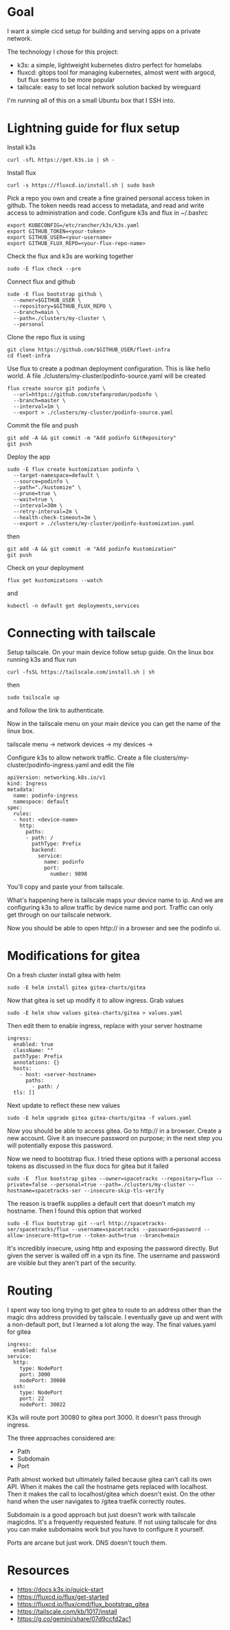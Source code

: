 # Goal

I want a simple cicd setup for building and serving apps on a private network.

The technology I chose for this project:
- k3s: a simple, lightweight kubernetes distro perfect for homelabs
- fluxcd: gitops tool for managing kubernetes, almost went with argocd, but flux seems to be more popular
- tailscale: easy to set local network solution backed by wireguard

I'm running all of this on a small Ubuntu box that I SSH into.

# Lightning guide for flux setup

Install k3s

```
curl -sfL https://get.k3s.io | sh -
```

Install flux

```
curl -s https://fluxcd.io/install.sh | sudo bash
```

Pick a repo you own and create a fine grained personal access token in github.
The token needs read access to metadata,
and read and write access to administration and code.
Configure k3s and flux in ~/.bashrc

```
export KUBECONFIG=/etc/rancher/k3s/k3s.yaml
export GITHUB_TOKEN=<your-token>
export GITHUB_USER=<your-username>
export GITHUB_FLUX_REPO=<your-flux-repo-name>
```

Check the flux and k3s are working together

```
sudo -E flux check --pre
```

Connect flux and github

```
sude -E flux bootstrap github \
  --owner=$GITHUB_USER \
  --repository=$GITHUB_FLUX_REPO \
  --branch=main \
  --path=./clusters/my-cluster \
  --personal
```

Clone the repo flux is using

```
git clone https://github.com/$GITHUB_USER/fleet-infra
cd fleet-infra
```

Use flux to create a podman deployment configuration.
This is like hello world.
A file ./clusters/my-cluster/podinfo-source.yaml will be created

```
flux create source git podinfo \
  --url=https://github.com/stefanprodan/podinfo \
  --branch=master \
  --interval=1m \
  --export > ./clusters/my-cluster/podinfo-source.yaml
```

Commit the file and push

```
git add -A && git commit -m "Add podinfo GitRepository"
git push
```

Deploy the app

```
sudo -E flux create kustomization podinfo \
  --target-namespace=default \
  --source=podinfo \
  --path="./kustomize" \
  --prune=true \
  --wait=true \
  --interval=30m \
  --retry-interval=2m \
  --health-check-timeout=3m \
  --export > ./clusters/my-cluster/podinfo-kustomization.yaml
```

then

```
git add -A && git commit -m "Add podinfo Kustomization"
git push
```

Check on your deployment

```
flux get kustomizations --watch
```

and 

```
kubectl -n default get deployments,services
```

# Connecting with tailscale

Setup tailscale.
On your main device follow setup guide.
On the linux box running k3s and flux run

```
curl -fsSL https://tailscale.com/install.sh | sh
```

then

```
sudo tailscale up
```

and follow the link to authenticate.

Now in the tailscale menu on your main device you can get the name of the linux box.

tailscale menu -> network devices -> my devices -> <device-name>

Configure k3s to allow network traffic.
Create a file clusters/my-cluster/podinfo-ingress.yaml
and edit the file

```
apiVersion: networking.k8s.io/v1
kind: Ingress
metadata:
  name: podinfo-ingress
  namespace: default
spec:
  rules:
  - host: <device-name>
    http:
      paths:
      - path: /
        pathType: Prefix
        backend:
          service:
            name: podinfo
            port:
              number: 9898
```

You'll copy and paste your <device-name> from tailscale.

What's happening here is tailscale maps your device name to ip.
And we are configuring k3s to allow traffic by device name and port.
Traffic can only get through on our tailscale network.

Now you should be able to open http://<device-name> in a browser and see the podinfo ui.

# Modifications for gitea

On a fresh cluster install gitea with helm

```
sudo -E helm install gitea gitea-charts/gitea
```

Now that gitea is set up modify it to allow ingress.
Grab values

```
sudo -E helm show values gitea-charts/gitea > values.yaml
```

Then edit them to enable ingress, replace with your server hostname

```
ingress:
  enabled: true
  className: ""
  pathType: Prefix
  annotations: {}
  hosts:
    - host: <server-hostname>
      paths:
        - path: /
  tls: []
```

Next update to reflect these new values

```
sudo -E helm upgrade gitea gitea-charts/gitea -f values.yaml
```

Now you should be able to access gitea.
Go to http://<server-hostname> in a browser.
Create a new account.
Give it an insecure password on purpose; in the next step you will potentially expose this password.

Now we need to bootstrap flux.
I tried these options with a personal access tokens as discussed in the flux docs for gitea but it failed

```
sudo -E  flux bootstrap gitea --owner=spacetracks --repository=flux --private=false --personal=true --path=./clusters/my-cluster --hostname=spacetracks-ser --insecure-skip-tls-verify
```

The reason is traefik supplies a default cert that doesn't match my hostname.
Then I found this option that worked

```
sudo -E flux bootstrap git --url http://spacetracks-ser/spacetracks/flux --username=spacetracks --password=password --allow-insecure-http=true --token-auth=true --branch=main
```

It's incredibly insecure, using http and exposing the password directly.
But given the server is walled off in a vpn its fine.
The username and password are visible but they aren't part of the security.

# Routing

I spent way too long trying to get gitea to route to an address other than the magic dns address provided by tailscale.
I eventually gave up and went with a non-default port,
but I learned a lot along the way.
The final values.yaml for gitea
```
ingress:
  enabled: false
service:
  http:
    type: NodePort
    port: 3000
    nodePort: 30080
  ssh:
    type: NodePort
    port: 22
    nodePort: 30022
```

K3s will route port 30080 to gitea port 3000.
It doesn't pass through ingress.

The three approaches considered are:
* Path
* Subdomain
* Port

Path almost worked but ultimately failed because gitea can't call its own API.
When it makes the call the hostname gets replaced with localhost.
Then it makes the call to localhost/gitea which doesn't exist.
On the other hand when the user navigates to <magicdns>/gitea traefik correctly routes.

Subdomain is a good approach but just doesn't work with tailscale magicdns.
It's a frequently requested feature.
If not using tailscale for dns you can make subdomains work but you have to configure it yourself.

Ports are arcane but just work.
DNS doesn't touch them.


# Resources
- https://docs.k3s.io/quick-start
- https://fluxcd.io/flux/get-started
- https://fluxcd.io/flux/cmd/flux_bootstrap_gitea
- https://tailscale.com/kb/1017/install
- https://g.co/gemini/share/07d9ccfd2ac1
